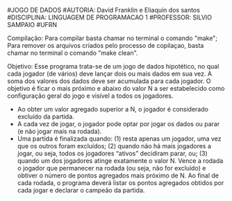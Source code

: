 #JOGO DE DADOS
#AUTORIA: David Franklin e Eliaquin dos santos
#DISCIPLINA: LINGUAGEM DE PROGRAMACAO 1
#PROFESSOR: SILVIO SAMPAIO
#UFRN

Compilação:
	Para compilar basta chamar no terminal o comando "make";
	Para remover os arquivos criados pelo processo de copilaçao, basta chamar no terminal o comando "make clean".

Objetivo:
Esse programa trata-se de um jogo de dados hipotético, no qual cada jogador (de vários) deve lançar dois ou mais dados em sua vez. 
A soma dos valores dos dados deve ser acumulada para cada jogador. O objetivo é ficar o mais próximo e abaixo do valor N a ser 
estabelecido como configuração geral do jogo e visível a todos os jogadores. 
* Ao obter um valor agregado superior a N, o jogador é considerado excluído da partida.
* A cada vez de jogar, o jogador pode optar por jogar os dados ou parar (e não jogar mais na rodada). 
* Uma partida é finalizada quando: 
	(1) resta apenas um jogador, uma vez que os outros foram excluídos; 
	(2) quando não há mais jogadores a jogar, ou seja, todos os jogadores “ativos” decidiram parar, ou; 
	(3) quando um dos jogadores atinge exatamente o valor N. Vence a rodada o jogador que permanecer na rodada (ou seja, não for excluído) e obtiver o
	número de pontos agregados mais próximo de N. 
Ao final de cada rodada, o programa deverá listar os pontos agregados obtidos por cada jogar e declarar o campeão da partida.
